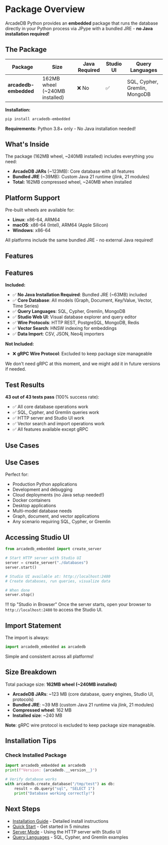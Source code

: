 # Package Overview

ArcadeDB Python provides an **embedded** package that runs the database directly in your Python process via JPype with a bundled JRE - **no Java installation required!**

## The Package

| Package | Size | Java Required | Studio UI | Query Languages |
|---------|------|---------------|-----------|----------------|
| **arcadedb-embedded** | 162MB wheel (~240MB installed) | ❌ No | ✅ | SQL, Cypher, Gremlin, MongoDB |

**Installation:**

```bash
pip install arcadedb-embedded
```

**Requirements:** Python 3.8+ only - No Java installation needed!

## What's Inside

The package (162MB wheel, ~240MB installed) includes everything you need:

- **ArcadeDB JARs** (~123MB): Core database with all features
- **Bundled JRE** (~39MB): Custom Java 21 runtime (jlink, 21 modules)
- **Total:** 162MB compressed wheel, ~240MB when installed

## Platform Support

Pre-built wheels are available for:

- **Linux**: x86-64, ARM64
- **macOS**: x86-64 (Intel), ARM64 (Apple Silicon)
- **Windows**: x86-64

All platforms include the same bundled JRE - no external Java required!

## Features

## Features

**Included:**

- ✅ **No Java Installation Required**: Bundled JRE (~63MB) included
- ✅ **Core Database**: All models (Graph, Document, Key/Value, Vector, Time Series)
- ✅ **Query Languages**: SQL, Cypher, Gremlin, MongoDB
- ✅ **Studio Web UI**: Visual database explorer and query editor
- ✅ **Wire Protocols**: HTTP REST, PostgreSQL, MongoDB, Redis
- ✅ **Vector Search**: HNSW indexing for embeddings
- ✅ **Data Import**: CSV, JSON, Neo4j importers

**Not Included:**

- ❌ **gRPC Wire Protocol**: Excluded to keep package size manageable

We don't need gRPC at this moment, and we might add it in future versions if needed.

## Test Results

**43 out of 43 tests pass** (100% success rate):

- ✅ All core database operations work
- ✅ SQL, Cypher, and Gremlin queries work
- ✅ HTTP server and Studio UI work
- ✅ Vector search and import operations work
- ✅ All features available except gRPC

## Use Cases

## Use Cases

Perfect for:

- Production Python applications
- Development and debugging
- Cloud deployments (no Java setup needed!)
- Docker containers
- Desktop applications
- Multi-model database needs
- Graph, document, and vector applications
- Any scenario requiring SQL, Cypher, or Gremlin

## Accessing Studio UI

```python
from arcadedb_embedded import create_server

# Start HTTP server with Studio UI
server = create_server("./databases")
server.start()

# Studio UI available at: http://localhost:2480
# Create databases, run queries, visualize data

# When done
server.stop()
```

!!! tip "Studio in Browser"
    Once the server starts, open your browser to `http://localhost:2480` to access the Studio UI.

## Import Statement

The import is always:

```python
import arcadedb_embedded as arcadedb
```

Simple and consistent across all platforms!

## Size Breakdown

Total package size: **162MB wheel (~240MB installed)**

- **ArcadeDB JARs**: ~123 MB (core database, query engines, Studio UI, protocols)
- **Bundled JRE**: ~39 MB (custom Java 21 runtime via jlink, 21 modules)
- **Compressed wheel**: 162 MB
- **Installed size**: ~240 MB

**Note**: gRPC wire protocol is excluded to keep package size manageable.

## Installation Tips

### Check Installed Package

```python
import arcadedb_embedded as arcadedb
print(f"Version: {arcadedb.__version__}")

# Verify database works
with arcadedb.create_database("/tmp/test") as db:
    result = db.query("sql", "SELECT 1")
    print("Database working correctly!")
```

## Next Steps

- [Installation Guide](installation.md) - Detailed install instructions
- [Quick Start](quickstart.md) - Get started in 5 minutes
- [Server Mode](../guide/server.md) - Using the HTTP server with Studio UI
- [Query Languages](../guide/queries.md) - SQL, Cypher, and Gremlin examples
